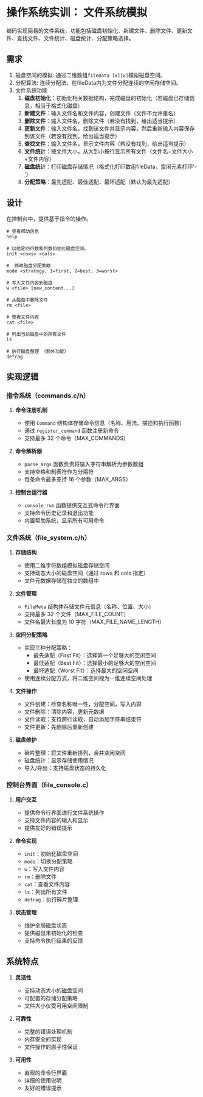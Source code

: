 # 操作系统实训： 文件系统模拟

编码实现简易的文件系统，功能包括磁盘初始化、新建文件、删除文件、更新文件、查找文件、文件统计、磁盘统计、分配策略选择。

## 需求

1. 磁盘空间的模拟: 通过二维数组`fileData [x][x]`模拟磁盘空间。
2. 分配算法: 连续分配法，在fileData内为文件分配连续的空闲存储空间。
3. 文件系统功能
    1. **磁盘初始化**：初始化相关数据结构，完成磁盘的初始化（若磁盘已存储信息，相当于格式化磁盘）
    2. **新建文件**：输入文件名和文件内容，创建文件（文件不允许重名）
    3. **删除文件**：输入文件名，删除文件（若没有找到，给出适当提示）
    4. **更新文件**：输入文件名，找到该文件并显示内容，然后重新输入内容保存到该文件（若没有找到，给出适当提示）
    5. **查找文件**：输入文件名，显示文件内容（若没有找到，给出适当提示）
    6. **文件统计**：按文件大小，从大到小按行显示所有文件（文件名+文件大小+文件内容）
    7. **磁盘统计**：打印磁盘存储情况（格式化打印数组fileData，空闲元素打印'-'）
    8. **分配策略**：最先适配、最佳适配、最坏适配（默认为最先适配）

## 设计

在控制台中，提供基于指令的操作。

```shell
# 查看帮助信息
help

# 以给定的行数和列数初始化磁盘空间。
init <rows> <cols>

#  修改磁盘分配策略
mode <strategy, 1=first, 2=best, 3=worst>

# 写入文件内容到磁盘
w <file> [new_content...]

# 从磁盘中删除文件
rm <file>

# 查看文件内容
cat <file>

# 列出当前磁盘中的所有文件
ls

# 执行磁盘整理 （额外功能）
defrag
```

## 实现逻辑

### 指令系统（commands.c/h）
1. **命令注册机制**
   - 使用 `Command` 结构体存储命令信息（名称、用法、描述和执行函数）
   - 通过 `register_command` 函数注册新命令
   - 支持最多 32 个命令（MAX_COMMANDS）

2. **命令解析器**
   - `parse_args` 函数负责将输入字符串解析为参数数组
   - 支持空格和制表符作为分隔符
   - 每条命令最多支持 16 个参数（MAX_ARGS）

3. **控制台运行器**
   - `console_run` 函数提供交互式命令行界面
   - 支持命令历史记录和退出功能
   - 内置帮助系统，显示所有可用命令

### 文件系统（file_system.c/h）
1. **存储结构**
   - 使用二维字符数组模拟磁盘存储空间
   - 支持动态大小的磁盘空间（通过 rows 和 cols 指定）
   - 文件元数据存储在独立的数组中

2. **文件管理**
   - `FileMeta` 结构体存储文件元信息（名称、位置、大小）
   - 支持最多 32 个文件（MAX_FILE_COUNT）
   - 文件名最大长度为 10 字符（MAX_FILE_NAME_LENGTH）

3. **空间分配策略**
   - 实现三种分配策略：
     - 最先适配（First Fit）：选择第一个足够大的空闲空间
     - 最佳适配（Best Fit）：选择最小的足够大的空闲空间
     - 最坏适配（Worst Fit）：选择最大的空闲空间
   - 使用连续分配方式，将二维空间视为一维连续空间处理

4. **文件操作**
   - 文件创建：检查名称唯一性，分配空间，写入内容
   - 文件删除：清除内容，更新元数据
   - 文件读取：支持跨行读取，自动添加字符串结束符
   - 文件更新：先删除后重新创建

5. **磁盘维护**
   - 碎片整理：将文件重新排列，合并空闲空间
   - 磁盘统计：显示存储使用情况
   - 导入/导出：支持磁盘状态的持久化

### 控制台界面（file_console.c）
1. **用户交互**
   - 提供命令行界面进行文件系统操作
   - 支持文件内容的输入和显示
   - 提供友好的错误提示

2. **命令实现**
   - `init`：初始化磁盘空间
   - `mode`：切换分配策略
   - `w`：写入文件内容
   - `rm`：删除文件
   - `cat`：查看文件内容
   - `ls`：列出所有文件
   - `defrag`：执行碎片整理

3. **状态管理**
   - 维护全局磁盘状态
   - 提供磁盘未初始化的检查
   - 支持命令执行结果的反馈

## 系统特点
1. **灵活性**
   - 支持动态大小的磁盘空间
   - 可配置的存储分配策略
   - 文件大小仅受可用空间限制

2. **可靠性**
   - 完整的错误处理机制
   - 内存安全的实现
   - 文件操作的原子性保证

3. **可用性**
   - 直观的命令行界面
   - 详细的使用说明
   - 友好的错误提示

